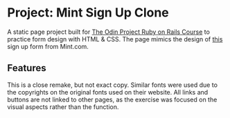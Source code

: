 # Project: Mint Sign Up Clone 
A static page project built for [The Odin Project Ruby on Rails Course](https://www.theodinproject.com/courses/html-and-css/lessons/html-forms) to practice form design with HTML & CSS. The page mimics the design of [this](https://accounts.intuit.com/signup.html?offering_id=Intuit.ifs.mint&namespace_id=50000026&redirect_url=https%3A%2F%2Fmint.intuit.com%2Foverview.event%3Ftask%3DS) sign up form from Mint.com. 

## Features 
This is a close remake, but not exact copy. Similar fonts were used due to the copyrights on the original fonts used on their website. All links and buttons are not linked to other pages, as the exercise was focused on the visual aspects rather than the function.
